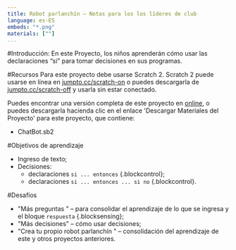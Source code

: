 ```yaml
---
title: Robot parlanchín — Notas para los los líderes de club
language: es-ES
embeds: "*.png"
materials: [""]
...
```


#Introducción:
En este Proyecto, los niños aprenderán cómo usar las declaraciones “si” para tomar decisiones en sus programas.

#Recursos
Para este proyecto debe usarse Scratch 2. Scratch 2 puede usarse en línea en [jumpto.cc/scratch-on](http://jumpto.cc/scratch-on) o puedes descargarla de [jumpto.cc/scratch-off](http://jumpto.cc/scratch-off) y usarla sin estar conectado.

Puedes encontrar una versión completa de este proyecto en <a href="http://scratch.mit.edu/projects/26762091/#editor">online</a>, o puedes descargarla hacienda clic en el enlace 'Descargar Materiales del Proyecto' para este proyecto, que contiene:

+ ChatBot.sb2

#Objetivos de aprendizaje
+ Ingreso de texto;
+ Decisiones:
	+ declaraciones `si ... entonces` {.blockcontrol};
	+ declaraciones `si ... entonces ... si no` {.blockcontrol}.

#Desafíos
+ "Más preguntas " – para consolidar el aprendizaje de lo que se ingresa y el bloque `respuesta` {.blocksensing};
+ "Más decisiones" – cómo usar decisiones;
+ "Crea tu propio robot parlanchín " – consolidación del aprendizaje de este y otros proyectos anteriores.